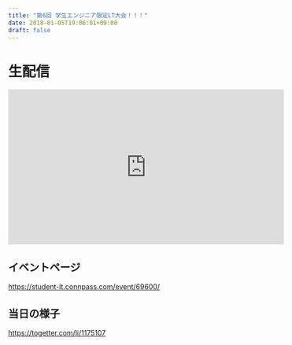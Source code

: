 ```yaml
---
title: "第6回 学生エンジニア限定LT大会！！！"
date: 2018-01-05T19:06:01+09:00
draft: false
---
```


# 生配信

<iframe width="560" height="315" src="https://www.youtube.com/embed/GbikIQyenb0" frameborder="0" gesture="media" allow="encrypted-media" allowfullscreen></iframe>

## イベントページ

https://student-lt.connpass.com/event/69600/

## 当日の様子

https://togetter.com/li/1175107
